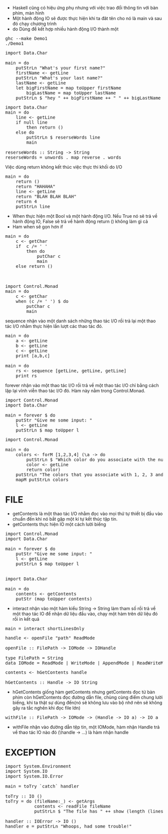 
- Haskell cũng có hiệu ứng phụ nhưng với việc trao đổi thông tin với bàn phím, màn hình
- Một hành động IO sẽ được thực hiện khi ta đăt tên cho nó là main và sau đó chạy chương trình
- do Dùng để kết hợp nhiều hành động I/O thành một

<pre>
ghc --make Demo1
./Demo1
</pre>
<pre>
import Data.Char

main = do
    putStrLn "What's your first name?"
    firstName <- getLine
    putStrLn "What's your last name?"
    lastName <- getLine
    let bigFirstName = map toUpper firstName
        bigLastName = map toUpper lastName
    putStrLn $ "hey " ++ bigFirstName ++ " " ++ bigLastName ++ ", how are you?"
</pre>

<pre>
import Data.Char
main = do
    line <- getLine
    if null line
        then return ()
    else do
        putStrLn $ reserseWords line
        main

reserseWords :: String -> String
reserseWords = unwords . map reverse . words
</pre>

Việc dùng return không kết thúc việc thực thi khối do I/O
<pre>
main = do
    return ()
    return "HAHAHA"
    line <- getLine
    return "BLAH BLAH BLAH"
    return 4
    putStrLn line
</pre>
- When thực hiện một Bool và một hành động I/O. Nếu True nó sẽ trả về hành động IO, False sẽ trả về hành động return () không làm gì cả
- Ham when sẽ gọn hơn if
<pre>
main = do
    c <- getChar
    if  c /= ' '
        then do
            putChar c
            main
    else return ()    



import Control.Monad
main = do
    c <- getChar
    when (c /= ' ') $ do
        putChar c
        main  
</pre>

sequence nhận vào một danh sách những thao tác I/O rồi trả lại một thao tác I/O nhằm thực hiện lần lượt các thao tác đó.
<pre>
main = do
    a <- getLine
    b <- getLine
    c <- getLine
    print [a,b,c]
 
main = do
    rs <- sequence [getLine, getLine, getLine]
    print rs    
</pre>

forever nhận vào một thao tác I/O rồi trả về một thao tác I/O chỉ bằng cách lặp lại vĩnh viễn thao tác I/O đó. Hàm này nằm trong Control.Monad. 
<pre>
import Control.Monad
import Data.Char

main = forever $ do
    putStr "Give me some input: "
    l <- getLine
    putStrLn $ map toUpper l
</pre>

<pre>
import Control.Monad

main = do 
    colors <- forM [1,2,3,4] (\a -> do
        putStrLn $ "Which color do you associate with the number " ++ show a ++ "?"
        color <- getLine
        return color)
    putStrLn "The colors that you associate with 1, 2, 3 and 4 are: "
    mapM putStrLn colors
</pre>

# FILE

- getContents là một thao tác I/O nhằm đọc vào mọi thứ tự thiết bị đầu vào chuẩn đến khi nó bắt gặp một kí tự kết thúc tập tin. 
- getContents thực hiện IO một cách lười biếng
<pre>
import Control.Monad
import Data.Char

main = forever $ do
    putStr "Give me some input: "
    l <- getLine
    putStrLn $ map toUpper l


import Data.Char

main = do
    contents <- getContents
    putStr (map toUpper contents)
</pre>

- interact nhận vào một hàm kiểu String -> String làm tham số rồi trả về một thao tác IO để nhận dữ liệu đầu vào, chạy một hàm trên dữ liệu đó rồi in kết quả

<pre>
main = interact shortLinesOnly
</pre>

<pre>
handle <- openFile "path" ReadMode

openFile :: FilePath -> IOMode -> IOHandle

type FilePath = String
data IOMode = ReadMode | WriteMode | AppendMode | ReadWriteMode
</pre>

<pre>
contents <- hGetContents handle

hGetContents :: Handle -> IO String
</pre>

- hGetContents giống hàm getContents nhưng getContents đọc từ bàn phím còn hGetContents đọc đường dẫn file, chùng cùng điểm chung lười biếng, khi ta thật sự dùng đến(nó sẽ không lưu vào bộ nhớ nên sẽ không gây ra tắc nghẽn khi đọc file lớn)

<pre>
withFile :: FilePath -> IOMode -> (Handle -> IO a) -> IO a
</pre>

- withFile nhận vào đường dẫn tệp tin, một IOMode, hàm nhận Handle trả về thao tác IO nào đó (\handle -> ...) là hàm nhận handle
# EXCEPTION

<pre>
import System.Environment
import System.IO
import System.IO.Error

main = toTry `catch` handler

toTry :: IO ()
toTry = do (fileName:_) <- getArgs
           contents <- readFile fileName
           putStrLn $ "The file has " ++ show (length (lines contents)) ++ " lines!"

handler :: IOError -> IO ()
handler e = putStrLn "Whoops, had some trouble!"
</pre>



